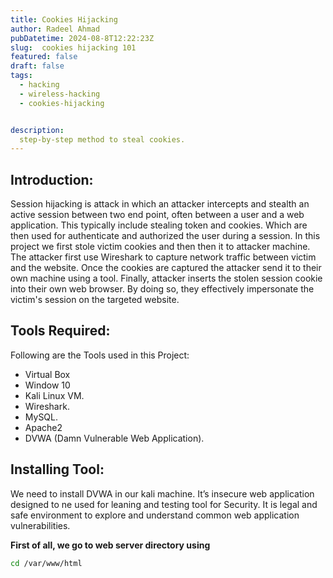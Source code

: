 ```yaml
---
title: Cookies Hijacking
author: Radeel Ahmad
pubDatetime: 2024-08-8T12:22:23Z
slug:  cookies hijacking 101
featured: false
draft: false
tags:
  - hacking
  - wireless-hacking
  - cookies-hijacking


description:
  step-by-step method to steal cookies.
---
```


## Introduction: 
Session hijacking is attack in which an attacker intercepts and stealth an active session between 
two end point, often between a user and a web application. This typically include stealing token 
and cookies. Which are then used for authenticate and authorized the user during a session.
In this project we first stole victim cookies and then then it to attacker machine. The attacker first 
use Wireshark to capture network traffic between victim and the website. Once the cookies are 
captured the attacker send it to their own machine using a tool. Finally, attacker inserts the stolen 
session cookie into their own web browser. By doing so, they effectively impersonate the victim's 
session on the targeted website.

## Tools Required: 
Following are the Tools used in this Project: 
- Virtual Box
- Window 10 
- Kali Linux VM.
- Wireshark.
- MySQL.
- Apache2
- DVWA (Damn Vulnerable Web Application). 

## Installing Tool: 
We need to install DVWA in our kali machine. It’s insecure web application designed to ne used 
for leaning and testing tool for Security. It is legal and safe environment to explore and 
understand common web application vulnerabilities.

**First of all, we go to web server directory using**
```bash
cd /var/www/html
```

